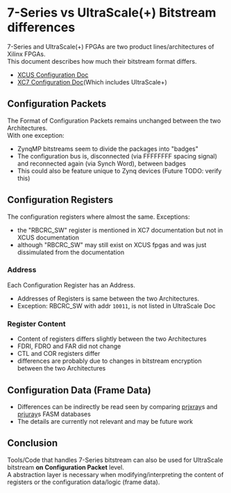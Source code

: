 # 7-Series vs UltraScale(+) Bitstream differences

7-Series and UltraScale(+) FPGAs are two product lines/architectures of Xilinx FPGAs.  
This document describes how much their bitstream format differs.  
- [XCUS Configuration Doc](https://gitlab.bitaggregat.de/hwt/wissensspeicher/-/blob/main/Manuals/Xilinx/UltraScale/ug570-ultrascale-configuration.pdf?ref_type=heads)
- [XC7 Configuration Doc](https://gitlab.bitaggregat.de/hwt/wissensspeicher/-/blob/main/Manuals/Xilinx/7-Series/ug470_7Series_Config.pdf?ref_type=heads)(Which includes UltraScale+)

## Configuration Packets

The Format of Configuration Packets remains unchanged between the two Architectures.  
With one exception:

- ZynqMP bitstreams seem to divide the packages into "badges"
- The configuration bus is, disconnected (via FFFFFFFF spacing signal) and reconnected again (via Synch Word), between badges
- This could also be feature unique to Zynq devices (Future TODO: verify this)

## Configuration Registers

The configuration registers where almost the same.
Exceptions:

- the "RBCRC_SW" register is mentioned in XC7 documentation but not in XCUS documentation
- although "RBCRC_SW" may still exist on XCUS fpgas and was just dissimulated from the documentation

### Address

Each Configuration Register has an Address.  

- Addresses of Registers is same between the two Architectures.  
- Exception: RBCRC_SW with addr ```10011```, is not listed in UltraScale Doc

### Register Content

- Content of registers differs slightly between the two Architectures
- FDRI, FDRO and FAR did not change
- CTL and COR registers differ
- differences are probably due to changes in bitstream encryption between the two Architectures

## Configuration Data (Frame Data)

- Differences can be indirectly be read seen by comparing [prjxray](https://github.com/f4pga/prjxray-db)s and [prjuray](https://github.com/f4pga/prjuray-db)s FASM databases
- The details are currently not relevant and may be future work

## Conclusion

Tools/Code that handles 7-Series bitstream can also be used for UltraScale bitstream **on Configuration Packet** level.  
A abstraction layer is necessary when modifying/interpreting the content of registers or the configuration data/logic (frame data).